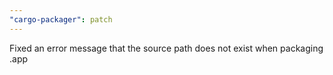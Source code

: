 ```yaml
---
"cargo-packager": patch
---
```


Fixed an error message that the source path does not exist when packaging .app
